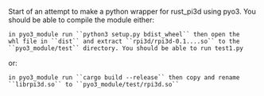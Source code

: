 Start of an attempt to make a python wrapper for rust_pi3d using pyo3.
You should be able to compile the module either:

    in pyo3_module run ``python3 setup.py bdist_wheel`` then open the
    whl file in ``dist`` and extract ``rpi3d/rpi3d-0.1....so`` to the 
    ``pyo3_module/test`` directory. You should be able to run test1.py

or:

    in pyo3_module run ``cargo build --release`` then copy and rename
    ``librpi3d.so`` to ``pyo3_module/test/rpi3d.so``
